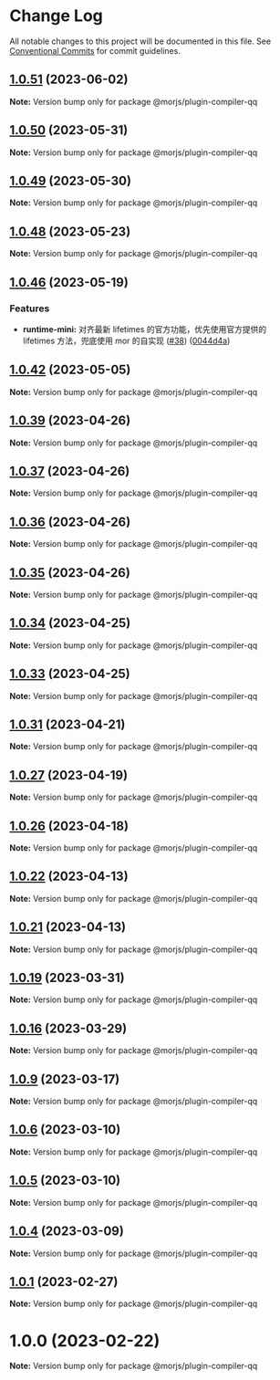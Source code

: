# Change Log

All notable changes to this project will be documented in this file.
See [Conventional Commits](https://conventionalcommits.org) for commit guidelines.

## [1.0.51](https://github.com/eleme/morjs/compare/v1.0.50...v1.0.51) (2023-06-02)

**Note:** Version bump only for package @morjs/plugin-compiler-qq





## [1.0.50](https://github.com/eleme/morjs/compare/v1.0.49...v1.0.50) (2023-05-31)

**Note:** Version bump only for package @morjs/plugin-compiler-qq





## [1.0.49](https://github.com/eleme/morjs/compare/v1.0.48...v1.0.49) (2023-05-30)

**Note:** Version bump only for package @morjs/plugin-compiler-qq





## [1.0.48](https://github.com/eleme/morjs/compare/v1.0.47...v1.0.48) (2023-05-23)

**Note:** Version bump only for package @morjs/plugin-compiler-qq





## [1.0.46](https://github.com/eleme/morjs/compare/v1.0.45...v1.0.46) (2023-05-19)


### Features

* **runtime-mini:** 对齐最新 lifetimes 的官方功能，优先使用官方提供的 lifetimes 方法，兜底使用 mor 的自实现 ([#38](https://github.com/eleme/morjs/issues/38)) ([0044d4a](https://github.com/eleme/morjs/commit/0044d4a8cc86fc619c505f664d098c033fb7d8a7))





## [1.0.42](https://github.com/eleme/morjs/compare/v1.0.41...v1.0.42) (2023-05-05)

**Note:** Version bump only for package @morjs/plugin-compiler-qq





## [1.0.39](https://github.com/eleme/morjs/compare/v1.0.38...v1.0.39) (2023-04-26)

**Note:** Version bump only for package @morjs/plugin-compiler-qq





## [1.0.37](https://github.com/eleme/morjs/compare/v1.0.36...v1.0.37) (2023-04-26)

**Note:** Version bump only for package @morjs/plugin-compiler-qq





## [1.0.36](https://github.com/eleme/morjs/compare/v1.0.35...v1.0.36) (2023-04-26)

**Note:** Version bump only for package @morjs/plugin-compiler-qq





## [1.0.35](https://github.com/eleme/morjs/compare/v1.0.34...v1.0.35) (2023-04-26)

**Note:** Version bump only for package @morjs/plugin-compiler-qq





## [1.0.34](https://github.com/eleme/morjs/compare/v1.0.33...v1.0.34) (2023-04-25)

**Note:** Version bump only for package @morjs/plugin-compiler-qq





## [1.0.33](https://github.com/eleme/morjs/compare/v1.0.32...v1.0.33) (2023-04-25)

**Note:** Version bump only for package @morjs/plugin-compiler-qq





## [1.0.31](https://github.com/eleme/morjs/compare/v1.0.30...v1.0.31) (2023-04-21)

**Note:** Version bump only for package @morjs/plugin-compiler-qq





## [1.0.27](https://github.com/eleme/morjs/compare/v1.0.26...v1.0.27) (2023-04-19)

**Note:** Version bump only for package @morjs/plugin-compiler-qq





## [1.0.26](https://github.com/eleme/morjs/compare/v1.0.25...v1.0.26) (2023-04-18)

**Note:** Version bump only for package @morjs/plugin-compiler-qq





## [1.0.22](https://github.com/eleme/morjs/compare/v1.0.21...v1.0.22) (2023-04-13)

**Note:** Version bump only for package @morjs/plugin-compiler-qq





## [1.0.21](https://github.com/eleme/morjs/compare/v1.0.20...v1.0.21) (2023-04-13)

**Note:** Version bump only for package @morjs/plugin-compiler-qq





## [1.0.19](https://github.com/eleme/morjs/compare/v1.0.18...v1.0.19) (2023-03-31)

**Note:** Version bump only for package @morjs/plugin-compiler-qq





## [1.0.16](https://github.com/eleme/morjs/compare/v1.0.15...v1.0.16) (2023-03-29)

**Note:** Version bump only for package @morjs/plugin-compiler-qq





## [1.0.9](https://github.com/eleme/morjs/compare/v1.0.8...v1.0.9) (2023-03-17)

**Note:** Version bump only for package @morjs/plugin-compiler-qq





## [1.0.6](https://github.com/eleme/morjs/compare/v1.0.5...v1.0.6) (2023-03-10)

**Note:** Version bump only for package @morjs/plugin-compiler-qq





## [1.0.5](https://github.com/eleme/morjs/compare/v1.0.4...v1.0.5) (2023-03-10)

**Note:** Version bump only for package @morjs/plugin-compiler-qq





## [1.0.4](https://github.com/eleme/morjs/compare/v1.0.3...v1.0.4) (2023-03-09)

**Note:** Version bump only for package @morjs/plugin-compiler-qq





## [1.0.1](https://github.com/eleme/morjs/compare/v1.0.0...v1.0.1) (2023-02-27)

**Note:** Version bump only for package @morjs/plugin-compiler-qq





# 1.0.0 (2023-02-22)

**Note:** Version bump only for package @morjs/plugin-compiler-qq
